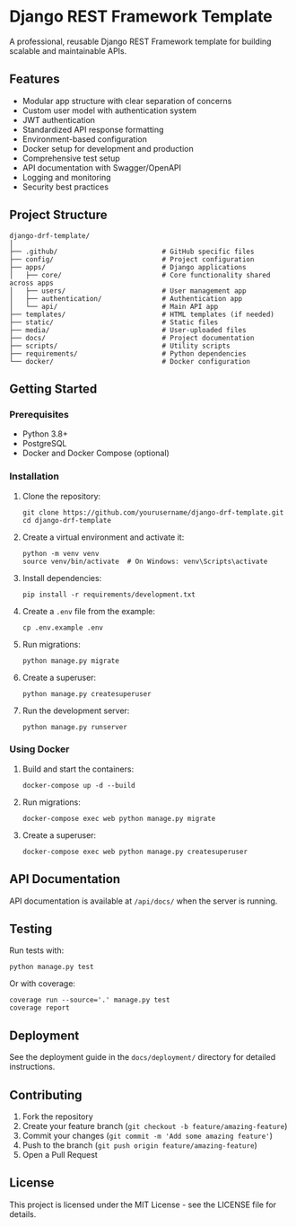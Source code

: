 # Django REST Framework Template

A professional, reusable Django REST Framework template for building scalable and maintainable APIs.

## Features

- Modular app structure with clear separation of concerns
- Custom user model with authentication system
- JWT authentication
- Standardized API response formatting
- Environment-based configuration
- Docker setup for development and production
- Comprehensive test setup
- API documentation with Swagger/OpenAPI
- Logging and monitoring
- Security best practices

## Project Structure

```
django-drf-template/
│
├── .github/                          # GitHub specific files
├── config/                           # Project configuration
├── apps/                             # Django applications
│   ├── core/                         # Core functionality shared across apps
│   ├── users/                        # User management app
│   ├── authentication/               # Authentication app
│   └── api/                          # Main API app
├── templates/                        # HTML templates (if needed)
├── static/                           # Static files
├── media/                            # User-uploaded files
├── docs/                             # Project documentation
├── scripts/                          # Utility scripts
├── requirements/                     # Python dependencies
└── docker/                           # Docker configuration
```

## Getting Started

### Prerequisites

- Python 3.8+
- PostgreSQL
- Docker and Docker Compose (optional)

### Installation

1. Clone the repository:
   ```
   git clone https://github.com/yourusername/django-drf-template.git
   cd django-drf-template
   ```

2. Create a virtual environment and activate it:
   ```
   python -m venv venv
   source venv/bin/activate  # On Windows: venv\Scripts\activate
   ```

3. Install dependencies:
   ```
   pip install -r requirements/development.txt
   ```

4. Create a `.env` file from the example:
   ```
   cp .env.example .env
   ```

5. Run migrations:
   ```
   python manage.py migrate
   ```

6. Create a superuser:
   ```
   python manage.py createsuperuser
   ```

7. Run the development server:
   ```
   python manage.py runserver
   ```

### Using Docker

1. Build and start the containers:
   ```
   docker-compose up -d --build
   ```

2. Run migrations:
   ```
   docker-compose exec web python manage.py migrate
   ```

3. Create a superuser:
   ```
   docker-compose exec web python manage.py createsuperuser
   ```

## API Documentation

API documentation is available at `/api/docs/` when the server is running.

## Testing

Run tests with:

```
python manage.py test
```

Or with coverage:

```
coverage run --source='.' manage.py test
coverage report
```

## Deployment

See the deployment guide in the `docs/deployment/` directory for detailed instructions.

## Contributing

1. Fork the repository
2. Create your feature branch (`git checkout -b feature/amazing-feature`)
3. Commit your changes (`git commit -m 'Add some amazing feature'`)
4. Push to the branch (`git push origin feature/amazing-feature`)
5. Open a Pull Request

## License

This project is licensed under the MIT License - see the LICENSE file for details.
